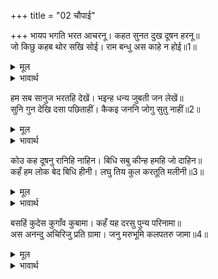 +++
title = "02 चौपाई"

+++
भायप भगति भरत आचरनू। कहत सुनत दुख दूषन हरनू॥  
जो किछु कहब थोर सखि सोई। राम बन्धु अस काहे न होई॥1॥  

<details><summary>मूल</summary>

भायप भगति भरत आचरनू। कहत सुनत दुख दूषन हरनू॥  
जो किछु कहब थोर सखि सोई। राम बन्धु अस काहे न होई॥1॥  
</details>

<details><summary>भावार्थ</summary>

भरतजी का भाईपना, भक्ति और इनके आचरण कहने और सुनने से दुःख और दोषों के हरने वाले हैं। हे सखी! उनके सम्बन्ध में जो कुछ भी कहा जाए, वह थोडा है। श्री रामचन्द्रजी के भाई ऐसे क्यों न हों॥1॥  
</details>

हम सब सानुज भरतहि देखें। भइन्ह धन्य जुबती जन लेखें॥  
सुनि गुन देखि दसा पछिताहीं। कैकइ जननि जोगु सुतु नाहीं॥2॥  

<details><summary>मूल</summary>

हम सब सानुज भरतहि देखें। भइन्ह धन्य जुबती जन लेखें॥  
सुनि गुन देखि दसा पछिताहीं। कैकइ जननि जोगु सुतु नाहीं॥2॥  
</details>

<details><summary>भावार्थ</summary>

छोटे भाई शत्रुघ्न सहित भरतजी को देखकर हम सब भी आज धन्य (बडभागिनी) स्त्रियों की गिनती में आ गईं। इस प्रकार भरतजी के गुण सुनकर और उनकी दशा देखकर स्त्रियाँ पछताती हैं और कहती हैं- यह पुत्र कैकयी जैसी माता के योग्य नहीं है॥2॥  
</details>

कोउ कह दूषनु रानिहि नाहिन। बिधि सबु कीन्ह हमहि जो दाहिन॥  
कहँ हम लोक बेद बिधि हीनी। लघु तिय कुल करतूति मलीनी॥3॥  

<details><summary>मूल</summary>

कोउ कह दूषनु रानिहि नाहिन। बिधि सबु कीन्ह हमहि जो दाहिन॥  
कहँ हम लोक बेद बिधि हीनी। लघु तिय कुल करतूति मलीनी॥3॥  
</details>

<details><summary>भावार्थ</summary>

कोई कहती है- इसमें रानी का भी दोष नहीं है। यह सब विधाता ने ही किया है, जो हमारे अनुकूल है। कहाँ तो हम लोक और वेद दोनों की विधि (मर्यादा) से हीन, कुल और करतूत दोनों से मलिन तुच्छ स्त्रियाँ,॥3॥  
</details>

बसहिं कुदेस कुगाँव कुबामा। कहँ यह दरसु पुन्य परिनामा॥  
अस अनन्दु अचिरिजु प्रति ग्रामा। जनु मरुभूमि कलपतरु जामा॥4॥  

<details><summary>मूल</summary>

बसहिं कुदेस कुगाँव कुबामा। कहँ यह दरसु पुन्य परिनामा॥  
अस अनन्दु अचिरिजु प्रति ग्रामा। जनु मरुभूमि कलपतरु जामा॥4॥  
</details>

<details><summary>भावार्थ</summary>

जो बुरे देश (जङ्गली प्रान्त) और बुरे गाँव में बसती हैं और (स्त्रियों में भी) नीच स्त्रियाँ हैं! और कहाँ यह महान्‌ पुण्यों का परिणामस्वरूप इनका दर्शन! ऐसा ही आनन्द और आश्चर्य गाँव-गाँव में हो रहा है। मानो मरुभूमि में कल्पवृक्ष उग गया हो॥4॥  
</details>

